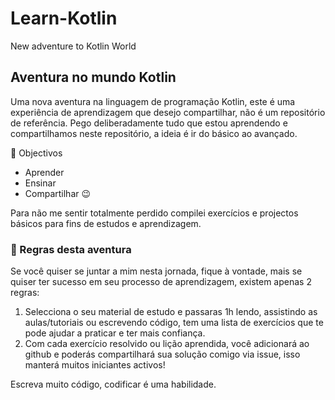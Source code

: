 # Learn-Kotlin

New adventure to Kotlin World

## Aventura no mundo Kotlin

Uma nova aventura na linguagem de programação Kotlin, este é uma experiência de aprendizagem que desejo compartilhar, não é um repositório de referência. Pego deliberadamente tudo que estou aprendendo e compartilhamos neste repositório, a ideia é ir do básico ao avançado.

:dart: Objectivos
 - Aprender
 - Ensinar
 - Compartilhar :wink:
 
Para não me sentir totalmente perdido compilei exercícios e projectos básicos para fins de estudos e aprendizagem.

### :vertical_traffic_light: Regras desta aventura

Se você quiser se juntar a mim nesta jornada, fique à vontade, mais se quiser ter sucesso em seu processo de aprendizagem, existem apenas 2 regras:

1. Selecciona o seu material de estudo e passaras 1h lendo, assistindo as aulas/tutoriais ou escrevendo código, tem uma lista de exercícios que te pode ajudar a praticar e ter mais confiança.
2. Com cada exercício resolvido ou lição aprendida, você adicionará ao github e poderás compartilhará sua solução comigo via issue, isso manterá muitos iniciantes activos!


Escreva muito código, codificar é uma habilidade.
